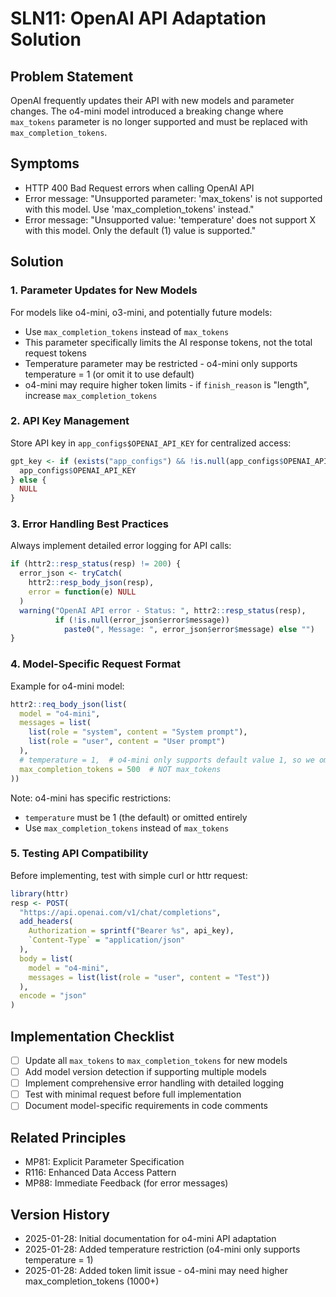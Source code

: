 # SLN11: OpenAI API Adaptation Solution

## Problem Statement
OpenAI frequently updates their API with new models and parameter changes. The o4-mini model introduced a breaking change where `max_tokens` parameter is no longer supported and must be replaced with `max_completion_tokens`.

## Symptoms
- HTTP 400 Bad Request errors when calling OpenAI API
- Error message: "Unsupported parameter: 'max_tokens' is not supported with this model. Use 'max_completion_tokens' instead."
- Error message: "Unsupported value: 'temperature' does not support X with this model. Only the default (1) value is supported."

## Solution

### 1. Parameter Updates for New Models

For models like o4-mini, o3-mini, and potentially future models:
- Use `max_completion_tokens` instead of `max_tokens`
- This parameter specifically limits the AI response tokens, not the total request tokens
- Temperature parameter may be restricted - o4-mini only supports temperature = 1 (or omit it to use default)
- o4-mini may require higher token limits - if `finish_reason` is "length", increase `max_completion_tokens`

### 2. API Key Management

Store API key in `app_configs$OPENAI_API_KEY` for centralized access:
```r
gpt_key <- if (exists("app_configs") && !is.null(app_configs$OPENAI_API_KEY)) {
  app_configs$OPENAI_API_KEY
} else {
  NULL
}
```

### 3. Error Handling Best Practices

Always implement detailed error logging for API calls:
```r
if (httr2::resp_status(resp) != 200) {
  error_json <- tryCatch(
    httr2::resp_body_json(resp),
    error = function(e) NULL
  )
  warning("OpenAI API error - Status: ", httr2::resp_status(resp), 
          if (!is.null(error_json$error$message)) 
            paste0(", Message: ", error_json$error$message) else "")
}
```

### 4. Model-Specific Request Format

Example for o4-mini model:
```r
httr2::req_body_json(list(
  model = "o4-mini",
  messages = list(
    list(role = "system", content = "System prompt"),
    list(role = "user", content = "User prompt")
  ),
  # temperature = 1,  # o4-mini only supports default value 1, so we omit it
  max_completion_tokens = 500  # NOT max_tokens
))
```

Note: o4-mini has specific restrictions:
- `temperature` must be 1 (the default) or omitted entirely
- Use `max_completion_tokens` instead of `max_tokens`

### 5. Testing API Compatibility

Before implementing, test with simple curl or httr request:
```r
library(httr)
resp <- POST(
  "https://api.openai.com/v1/chat/completions",
  add_headers(
    Authorization = sprintf("Bearer %s", api_key),
    `Content-Type` = "application/json"
  ),
  body = list(
    model = "o4-mini",
    messages = list(list(role = "user", content = "Test"))
  ),
  encode = "json"
)
```

## Implementation Checklist

- [ ] Update all `max_tokens` to `max_completion_tokens` for new models
- [ ] Add model version detection if supporting multiple models
- [ ] Implement comprehensive error handling with detailed logging
- [ ] Test with minimal request before full implementation
- [ ] Document model-specific requirements in code comments

## Related Principles
- MP81: Explicit Parameter Specification
- R116: Enhanced Data Access Pattern
- MP88: Immediate Feedback (for error messages)

## Version History
- 2025-01-28: Initial documentation for o4-mini API adaptation
- 2025-01-28: Added temperature restriction (o4-mini only supports temperature = 1)
- 2025-01-28: Added token limit issue - o4-mini may need higher max_completion_tokens (1000+)